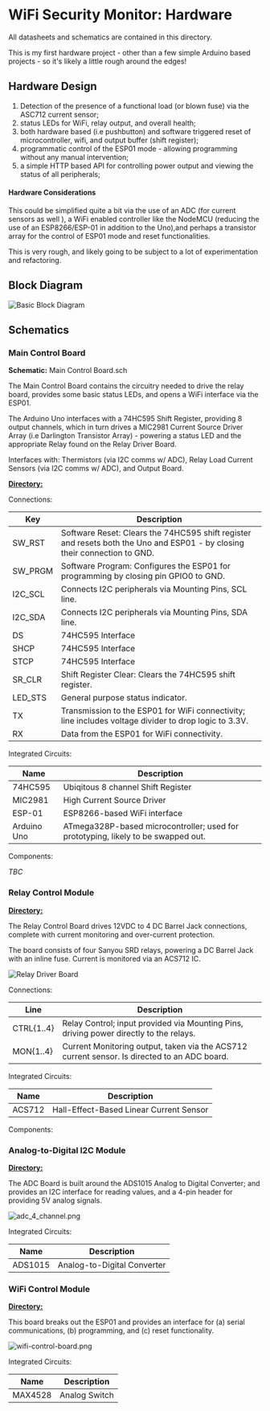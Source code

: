 # WiFi Security Monitor: Hardware

All datasheets and schematics are contained in this directory.

This is my first hardware project - other than a few simple Arduino based projects - so it's likely a little rough around the edges!

## Hardware Design

1. Detection of the presence of a functional load (or blown fuse) via the ASC712 current sensor;
2. status LEDs for WiFi, relay output, and overall health;
3. both hardware based (i.e pushbutton) and software triggered reset of microcontroller, wifi, and output buffer (shift register);
4. programmatic control of the ESP01 mode - allowing programming without any manual intervention;
5. a simple HTTP based API for controlling power output and viewing the status of all peripherals;


#### Hardware Considerations

This could be simplified quite a bit via the use of an ADC (for current sensors as well ), a WiFi enabled controller like the NodeMCU (reducing the use of an ESP8266/ESP-01 in addition to the Uno),and perhaps a transistor array for the control of ESP01 mode and reset functionalities. 

This is very rough, and likely going to be subject to a lot of experimentation and refactoring.

## Block Diagram

![Basic Block Diagram](schematics/block-diagram.png)

## Schematics


### Main Control Board

**Schematic:** Main Control Board.sch

The Main Control Board contains the circuitry needed to drive the relay board, provides some basic status LEDs, and opens a WiFi interface via the ESP01.

The Arduino Uno interfaces with a 74HC595 Shift Register, providing 8 output channels, which in turn drives a MIC2981 Current Source Driver Array (i.e Darlington Transistor Array) - powering a status LED and the appropriate Relay found on the Relay Driver Board. 

Interfaces with: Thermistors (via I2C comms w/ ADC), Relay Load Current Sensors (via I2C comms w/ ADC), and Output Board.

[**Directory:**](schematics/Main%20Control%20Board/diagram.png)

Connections:

| Key | Description |
|-----|-------------|
| SW_RST | Software Reset: Clears the 74HC595 shift register and resets both the Uno and ESP01 - by closing their connection to GND.
| SW_PRGM | Software Program: Configures the ESP01 for programming by closing pin GPIO0 to GND.
| I2C_SCL | Connects I2C peripherals via Mounting Pins, SCL line.
| I2C_SDA | Connects I2C peripherals via Mounting Pins, SDA line.
| DS | 74HC595 Interface
| SHCP | 74HC595 Interface
| STCP | 74HC595 Interface
| SR_CLR | Shift Register Clear: Clears the 74HC595 shift register.
| LED_STS | General purpose status indicator.
| TX | Transmission to the ESP01 for WiFi connectivity; line includes voltage divider to drop logic to 3.3V.
| RX | Data from the ESP01 for WiFi connectivity.

Integrated Circuits:

| Name | Description |
|------|-------------|
| 74HC595 | Ubiqitous 8 channel Shift Register
| MIC2981 | High Current Source Driver
| ESP-01  | ESP8266-based WiFi interface
| Arduino Uno | ATmega328P-based microcontroller; used for prototyping, likely to be swapped out.

Components:

*TBC*


### Relay Control Module

[**Directory:**](schematics/Relay%20Control%20Module)

The Relay Control Board drives 12VDC to 4 DC Barrel Jack connections, complete with current monitoring and over-current protection.

The board consists of four Sanyou SRD relays, powering a DC Barrel Jack with an inline fuse. Current is monitored via an ACS712 IC.

![Relay Driver Board](schematics/Relay%20Control%20Module/diagram.png)

Connections:

| Line | Description |
|------|-------------|
| CTRL{1..4} | Relay Control; input provided via Mounting Pins, driving power directly to the relays.
| MON{1..4} | Current Monitoring output, taken via the ACS712 current sensor. Is directed to an ADC board.

Integrated Circuits:

| Name | Description |
|------|-------------|
| ACS712 | Hall-Effect-Based Linear Current Sensor

Components:


### Analog-to-Digital I2C Module

[**Directory:**](schematics/Analog-to-Digital%20i2c%20Module)

The ADC Board is built around the ADS1015 Analog to Digital Converter; and provides an I2C interface for reading values, and a 4-pin header for providing 5V analog signals.

![adc_4_channel.png](schematics/Analog-to-Digital%20i2c%20Module/diagram.png)

Integrated Circuits:

| Name | Description |
|------|-------------|
| ADS1015 | Analog-to-Digital Converter


### WiFi Control Module

[**Directory:**](schematics/WiFi%20Control%20Module)

This board breaks out the ESP01 and provides an interface for (a) serial communications, (b) programming, and (c) reset functionality.

![wifi-control-board.png](schematics/WiFi%20Control%20Module/diagram.png)

Integrated Circuits:

| Name | Description |
|------|-------------|
| MAX4528 | Analog Switch |
